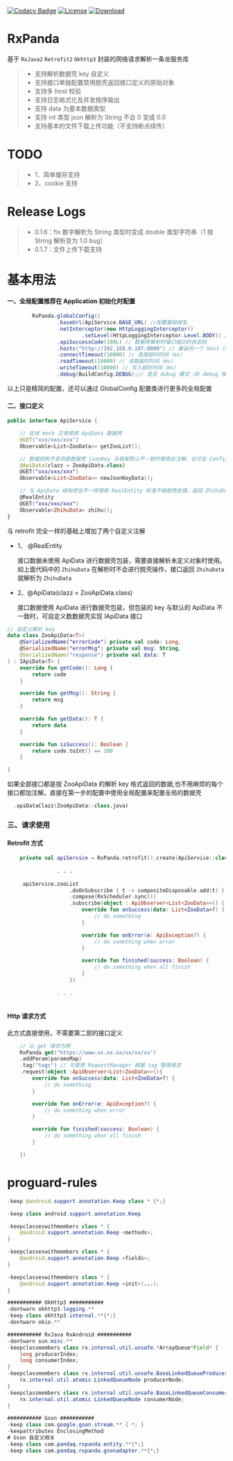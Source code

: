 
[![Codacy Badge](https://api.codacy.com/project/badge/Grade/1a9236f222ac4293a509c9db710a13f5)](https://app.codacy.com/app/PandaQAQ/RxPanda?utm_source=github.com&utm_medium=referral&utm_content=PandaQAQ/RxPanda&utm_campaign=Badge_Grade_Dashboard)  [![License](https://img.shields.io/github/license/PandaQAQ/RxPanda.svg)](https://github.com/PandaQAQ/RxPanda/blob/master/LICENSE)  [![Download](https://api.bintray.com/packages/huxinyu/maven/rxpanda/images/download.svg?version=0.1.7)](https://bintray.com/huxinyu/maven/rxpanda/0.1.7/link)

# RxPanda
基于 `RxJava2` `Retrofit2` `Okhttp3` 封装的网络请求解析一条龙服务库

> - 支持解析数据壳 key 自定义
> - 支持接口单独配置禁用脱壳返回接口定义的原始对象
> - 支持多 host 校验
> - 支持日志格式化及并发按序输出
> - 支持 data 为基本数据类型
> - 支持 int 类型 json 解析为 String 不会 0 变成 0.0
> - 支持基本的文件下载上传功能（不支持断点续传）

# TODO
> - 1、简单缓存支持
> - 2、cookie 支持

# Release Logs
> - 0.1.6：fix 数字解析为 String 类型时变成 double 类型字符串（1 按 String 解析变为 1.0 bug）
> - 0.1.7：文件上传下载支持

# 基本用法
#### 一、全局配置推荐在 Application 初始化时配置
```java
        RxPanda.globalConfig()
                .baseUrl(ApiService.BASE_URL) //配置基础域名
                .netInterceptor(new HttpLoggingInterceptor()
                        .setLevel(HttpLoggingInterceptor.Level.BODY)) //添加日志拦截器
                .apiSuccessCode(100L) // 数据壳解析时接口成功的状态码
                .hosts("http://192.168.0.107:8080") // 兼容另一个 host（默认只允许基础域名接口访问）
                .connectTimeout(10000) // 连接超时时间（ms）
                .readTimeout(10000) // 读取超时时间（ms）
                .writeTimeout(10000) // 写入超时时间（ms）
                .debug(BuildConfig.DEBUG);// 是否 dubug 模式（非 debug 模式不会输出日志）
```
以上只是精简的配置，还可以通过 GlobalConfig 配置类进行更多的全局配置
#### 二、接口定义
``` kotlin
public interface ApiService {

    // 在线 mock 正常使用 ApiData 数据壳
    @GET("xxx/xxx/xxx")
    Observable<List<ZooData>> getZooList();

    // 数据结构不变但是数据壳 jsonKey 与框架默认不一致时使用此注解，也可在 Config 配置全局使用此数据壳
    @ApiData(clazz = ZooApiData.class)
    @GET("xxx/xxx/xxx")
    Observable<List<ZooData>> newJsonKeyData();

    // 与 ApiData 结构完全不一样使用 RealEntity 标准不做脱壳处理，返回 ZhihuData 就解析为 ZhihuData
    @RealEntity
    @GET("xxx/xxx/xxx")
    Observable<ZhihuData> zhihu();
}
```
与 retrofit 完全一样的基础上增加了两个自定义注解
- 1、 @RealEntity

	接口数据未使用 ApiData 进行数据壳包装，需要直接解析未定义对象时使用。如上面代码中的 `ZhihuData` 在解析时不会进行脱壳操作，接口返回 `ZhihuData` 就解析为 `ZhihuData`
- 2、@ApiData(clazz = ZooApiData.class)

	接口数据使用 ApiData 进行数据壳包装，但包装的 key 与默认的 ApiData 不一致时，可自定义数数据壳实现 IApiData 接口
```kotlin
// 自定义解析 key
data class ZooApiData<T>(
    @SerializedName("errorCode") private val code: Long,
    @SerializedName("errorMsg") private val msg: String,
    @SerializedName("response") private val data: T
) : IApiData<T> {
    override fun getCode(): Long {
        return code
    }

    override fun getMsg(): String {
        return msg
    }

    override fun getData(): T {
        return data
    }

    override fun isSuccess(): Boolean {
        return code.toInt() == 100
    }

}
```
如果全部接口都是按 ZooApiData 的解析 key 格式返回的数据,也不用麻烦的每个接口都加注解。直接在第一步的配置中使用全局配置来配置全局的数据壳

``` kotlin
  .apiDataClazz(ZooApiData::class.java)
```
### 三、请求使用

#### Retrofit 方式
``` kotlin
    private val apiService = RxPanda.retrofit().create(ApiService::class.java)
	
				. . .
				
	 apiService.zooList
                    .doOnSubscribe { t -> compositeDisposable.add(t) }
                    .compose(RxScheduler.sync())
                    .subscribe(object : ApiObserver<List<ZooData>>() {
                        override fun onSuccess(data: List<ZooData>?) {
                            // do something
                        }

                        override fun onError(e: ApiException?) {
                            // do something when error
                        }

                        override fun finished(success: Boolean) {
                            // do something when all finish
                        }
                    })
	
				. . .
	
```

#### Http 请求方式
此方式直接使用，不需要第二部的接口定义
``` kotlin
	// 以 get 请求为例
    RxPanda.get("https://www.xx.xx.xx/xx/xx/xx")
    .addParam(paramsMap)
    .tag("tags") // 可使用 RequestManager 根据 tag 管理请求
    .request(object :ApiObserver<List<ZooData>>(){
        override fun onSuccess(data: List<ZooData>?) {
            // do something
        }

        override fun onError(e: ApiException?) {
            // do something when error
        }

        override fun finished(success: Boolean) {
            // do something when all finish
        }

    })
```

# proguard-rules
``` java
-keep @android.support.annotation.Keep class * {*;}

-keep class android.support.annotation.Keep

-keepclasseswithmembers class * {
    @android.support.annotation.Keep <methods>;
}

-keepclasseswithmembers class * {
    @android.support.annotation.Keep <fields>;
}

-keepclasseswithmembers class * {
    @android.support.annotation.Keep <init>(...);
}

########### OkHttp3 ###########
-dontwarn okhttp3.logging.**
-keep class okhttp3.internal.**{*;}
-dontwarn okio.**

########### RxJava RxAndroid ###########
-dontwarn sun.misc.**
-keepclassmembers class rx.internal.util.unsafe.*ArrayQueue*Field* {
    long producerIndex;
    long consumerIndex;
}
-keepclassmembers class rx.internal.util.unsafe.BaseLinkedQueueProducerNodeRef {
    rx.internal.util.atomic.LinkedQueueNode producerNode;
}
-keepclassmembers class rx.internal.util.unsafe.BaseLinkedQueueConsumerNodeRef {
    rx.internal.util.atomic.LinkedQueueNode consumerNode;
}

########### Gson ###########
-keep class com.google.gson.stream.** { *; }
-keepattributes EnclosingMethod
# Gson 自定义相关
-keep class com.pandaq.rxpanda.entity.**{*;}
-keep class com.pandaq.rxpanda.gsonadapter.**{*;}
```